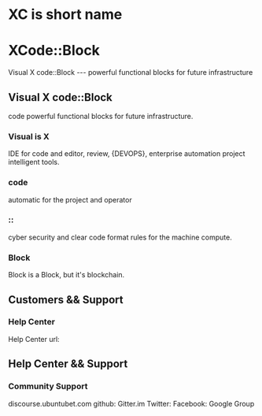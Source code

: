 # XC is short name

# XCode::Block
Visual X code::Block --- powerful functional blocks for future infrastructure

## Visual X code::Block 
code powerful functional blocks for future infrastructure.

### Visual is X
IDE for code and editor, review, {DEVOPS}, enterprise automation project intelligent tools. 

### code 
automatic for the project and operator

### ::
cyber security and clear code format rules for the machine compute.

### Block
Block is a Block, but it's blockchain. 

## Customers && Support

### Help Center 
Help Center url:

## Help Center && Support

### Community Support

discourse.ubuntubet.com
github:
Gitter.im
Twitter:
Facebook:
Google Group
